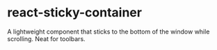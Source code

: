 # react-sticky-container
A lightweight component that sticks to the bottom of the window while scrolling. Neat for toolbars.
